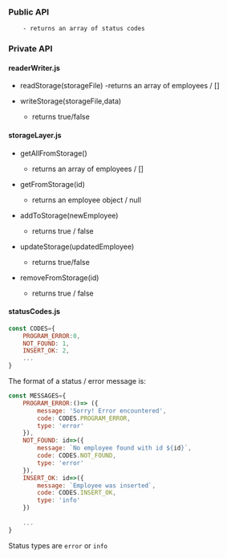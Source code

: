 ### Public API




        - returns an array of status codes


### Private API


#### readerWriter.js

-   readStorage(storageFile)
    -returns an array of employees / []

-   writeStorage(storageFile,data)
    - returns true/false

#### storageLayer.js
-   getAllFromStorage()
    - returns an array of employees / []

-   getFromStorage(id)
    -   returns an employee object / null

-   addToStorage(newEmployee)
    -   returns true / false

-   updateStorage(updatedEmployee)
    -   returns true/false

- removeFromStorage(id)
    -   returns true / false


#### statusCodes.js



```js
const CODES={
    PROGRAM_ERROR:0,
    NOT_FOUND: 1,
    INSERT_OK: 2,
    ...
}
```
The format of a status / error message is:


```js
const MESSAGES={
    PROGRAM_ERROR:()=> ({
        message: 'Sorry! Error encountered',
        code: CODES.PROGRAM_ERROR,
        type: 'error'
    }),
    NOT_FOUND: id=>({
        message: `No employee found with id ${id}`,
        code: CODES.NOT_FOUND,
        type: 'error'
    }),
    INSERT_OK: id=>({
        message: `Employee was inserted`,
        code: CODES.INSERT_OK,
        type: 'info'
    })
  
    ...
}
```

Status types are `error` or `info`

